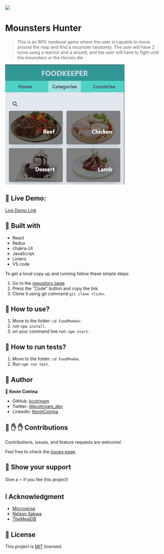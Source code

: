 ![](https://img.shields.io/badge/Microverse-blueviolet)

# Mounsters Hunter

> This is an RPG medieval game where the user is capable to move around the map and find a mounster randomly. The user will have 2 turns using a warrior and a wizard, and the user will have to fight until the mounsters or the Heroes die.

![screenshot](./docs/screenshot.png)

## :red_circle: Live Demo:

[Live Demo Link](https://food-peeker.netlify.app/)

## :hammer: Built with

- React
- Redux
- chakra-UI
- JavaScript
- Linters
- VS code

To get a local copy up and running follow these simple steps:

1. Go to the [repository page](https://github.com/kcotrinam/RPG_game_capstone).
2. Press the "Code" button and copy the link.
3. Clone it using git command `git clone <link>`.

## :construction_worker: How to use?

1. Move to the folder: `cd FoodPeeker`.
2. run `npm install`.
3. on your command line run: `npm start`.


## :construction_worker: How to run tests?

1. Move to the folder: `cd FoodPeeke`.
2. Run `npm run test`.

## :bust_in_silhouette: Author

👤 **Kevin Cotrina**

- GitHub: [kcotrinam](https://github.com/kcotrinam)
- Twitter: [@kcotrinam_dev](https://twitter.com/kcotrinam_dev)
- LinkedIn: [KevinCotrina](https://www.linkedin.com/in/kevincotrina/)

## 🤝 :raised_hand: :raised_hand: Contributions

Contributions, issues, and feature requests are welcome!

Feel free to check the [issues page](https://github.com/kcotrinam/RPG_game_capstone/issues).

## :muscle: Show your support

Give a ⭐️ if you like this project!

## :grey_exclamation: Acknowledgment

- [Microverse](https://www.microverse.org/)
- [Nelson Sakwa](https://www.behance.net/gallery/31579789/Ballhead-App-(Free-PSDs))
- [TheMealDB](https://www.themealdb.com/api.php)

## 📝 License

This project is [MIT](LICENSE) licensed.
